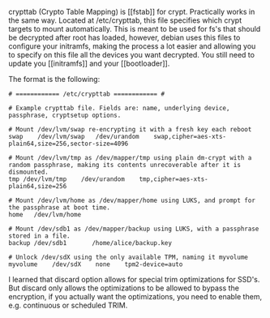 crypttab (Crypto Table Mapping) is [[fstab]] for crypt. Practically works in the same way. Located at /etc/crypttab, this file specifies which crypt targets to mount automatically. This is meant to be used for fs's that should be decrypted after root has loaded, however, debian uses this files to configure your initramfs, making the process a lot easier and allowing you to specify on this file all the devices you want decrypted. You still need to update you [[initramfs]] and your [[bootloader]].

The format is the following:

```
# ============ /etc/crypttab ============ #

# Example crypttab file. Fields are: name, underlying device, passphrase, cryptsetup options.

# Mount /dev/lvm/swap re-encrypting it with a fresh key each reboot
swap	/dev/lvm/swap	/dev/urandom	swap,cipher=aes-xts-plain64,size=256,sector-size=4096

# Mount /dev/lvm/tmp as /dev/mapper/tmp using plain dm-crypt with a random passphrase, making its contents unrecoverable after it is dismounted.
tmp	/dev/lvm/tmp	/dev/urandom	tmp,cipher=aes-xts-plain64,size=256 

# Mount /dev/lvm/home as /dev/mapper/home using LUKS, and prompt for the passphrase at boot time.
home   /dev/lvm/home

# Mount /dev/sdb1 as /dev/mapper/backup using LUKS, with a passphrase stored in a file.
backup /dev/sdb1       /home/alice/backup.key

# Unlock /dev/sdX using the only available TPM, naming it myvolume
myvolume	/dev/sdX	none	tpm2-device=auto

```

I learned that discard option allows for special trim optimizations for SSD's. But discard only allows the optimizations to be allowed to bypass the encryption, if you actually want the optimizations, you need to enable them, e.g. continuous or scheduled TRIM.